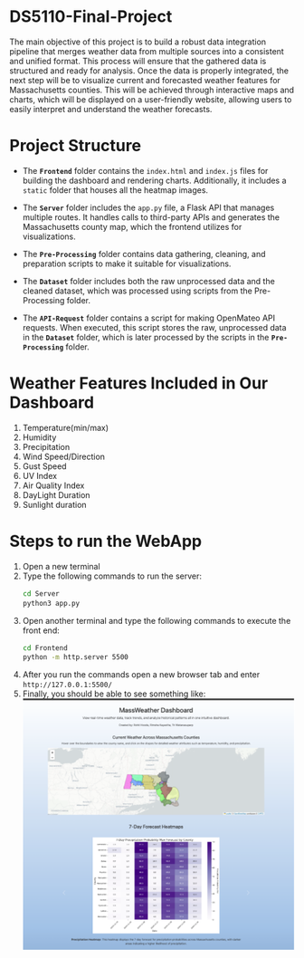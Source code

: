 # DS5110-Final-Project
The main objective of this project is to build a robust data integration pipeline that merges weather data from multiple sources into a consistent and unified format. This process will ensure that the gathered data is structured and ready for analysis. Once the data is properly integrated, the next step will be to visualize current and forecasted weather features for Massachusetts counties. This will be achieved through interactive maps and charts, which will be displayed on a user-friendly website, allowing users to easily interpret and understand the weather forecasts.

# Project Structure 

- The **`Frontend`** folder contains the `index.html` and `index.js` files for building the dashboard and rendering charts. Additionally, it includes a `static` folder that houses all the heatmap images.

- The **`Server`** folder includes the `app.py` file, a Flask API that manages multiple routes. It handles calls to third-party APIs and generates the Massachusetts county map, which the frontend utilizes for visualizations.

- The **`Pre-Processing`** folder contains data gathering, cleaning, and preparation scripts to make it suitable for visualizations.

- The **`Dataset`** folder includes both the raw unprocessed data and the cleaned dataset, which was processed using scripts from the Pre-Processing folder. 

- The **`API-Request`** folder contains a script for making OpenMateo API requests. When executed, this script stores the raw, unprocessed data in the **`Dataset`** folder, which is later processed by the scripts in the **`Pre-Processing`** folder.
 

# Weather Features Included in Our Dashboard
1. Temperature(min/max)
2. Humidity
3. Precipitation
4. Wind Speed/Direction
6. Gust Speed
7. UV Index
8. Air Quality Index
9. DayLight Duration
10. Sunlight duration


 # Steps to run the WebApp

 1. Open a new terminal 
 2. Type the following commands to run the server:
    ```bash
    cd Server
    python3 app.py
    ```
 3. Open another terminal and type the following commands to execute the front end:
    ```bash
    cd Frontend
    python -m http.server 5500
    ```
4. After you run the commands open a new browser tab and enter `http://127.0.0.1:5500/`
5. Finally, you should be able to see something like: ![alt text](image.png)
